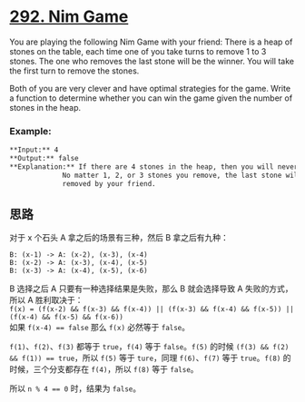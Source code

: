 # [292. Nim Game](https://leetcode.com/problems/nim-game/)

You are playing the following Nim Game with your friend: There is a heap of stones on the table, each time one of you take turns to remove 1 to 3 stones. The one who removes the last stone will be the winner. You will take the first turn to remove the stones.

Both of you are very clever and have optimal strategies for the game. Write a function to determine whether you can win the game given the number of stones in the heap.

### Example:

```md
**Input:** 4
**Output:** false 
**Explanation:** If there are 4 stones in the heap, then you will never win the game;
             No matter 1, 2, or 3 stones you remove, the last stone will always be 
             removed by your friend.
```

## 思路

对于 x 个石头 A 拿之后的场景有三种，然后 B 拿之后有九种：
```
B: (x-1) -> A: (x-2), (x-3), (x-4)
B: (x-2) -> A: (x-3), (x-4), (x-5)
B: (x-3) -> A: (x-4), (x-5), (x-6)
```

B 选择之后 A 只要有一种选择结果是失败，那么 B 就会选择导致 A 失败的方式，所以 A 胜利取决于：  
`f(x) = (f(x-2) && f(x-3) && f(x-4)) || (f(x-3) && f(x-4) && f(x-5)) ||(f(x-4) && f(x-5) && f(x-6))`  
如果 `f(x-4) == false` 那么 `f(x)` 必然等于 `false`。

`f(1)`、`f(2)`、`f(3)` 都等于 `true`，`f(4)` 等于 `false`。`f(5)` 的时候 `(f(3) && f(2) && f(1)) == true`，所以 `f(5)` 等于 `ture`，同理 `f(6)`、`f(7)` 等于 `true`。`f(8)` 的时候，三个分支都存在 `f(4)`，所以 `f(8)` 等于 `false`。

所以 `n % 4 == 0` 时，结果为 `false`。
